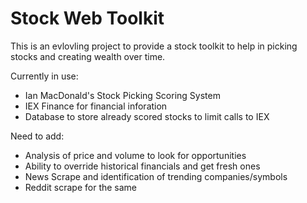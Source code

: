 # Stock Web Toolkit
This is an evlovling project to provide a stock toolkit to help in picking stocks and creating wealth over time.

Currently in use:
- Ian MacDonald's Stock Picking Scoring System
- IEX Finance for financial inforation
- Database to store already scored stocks to limit calls to IEX

Need to add:
- Analysis of price and volume to look for opportunities
- Ability to override historical financials and get fresh ones
- News Scrape and identification of trending companies/symbols
- Reddit scrape for the same
